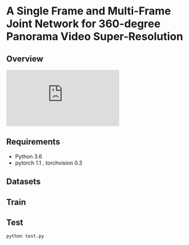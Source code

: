 # A Single Frame and Multi-Frame Joint Network for 360-degree Panorama Video Super-Resolution

## Overview
![Alt text](https://github.com/lovepiano/VSR_For_360/blob/master/Fig/net.pdf)

## Requirements
- Python 3.6
- pytorch 1.1 , torchvision 0.3

## Datasets
## Train

## Test
```
python test.py
```

